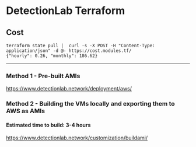 # DetectionLab Terraform

## Cost
```
terraform state pull |  curl -s -X POST -H "Content-Type: application/json" -d @- https://cost.modules.tf/
{"hourly": 0.26, "monthly": 186.62}
```
---

### Method 1 - Pre-built AMIs
https://www.detectionlab.network/deployment/aws/

### Method 2 - Building the VMs locally and exporting them to AWS as AMIs
#### Estimated time to build: 3-4 hours
https://www.detectionlab.network/customization/buildami/